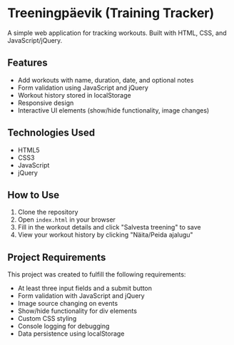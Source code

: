 # Treeningpäevik (Training Tracker)

A simple web application for tracking workouts. Built with HTML, CSS, and JavaScript/jQuery.

## Features

- Add workouts with name, duration, date, and optional notes
- Form validation using JavaScript and jQuery
- Workout history stored in localStorage
- Responsive design
- Interactive UI elements (show/hide functionality, image changes)

## Technologies Used

- HTML5
- CSS3
- JavaScript
- jQuery

## How to Use

1. Clone the repository
2. Open `index.html` in your browser
3. Fill in the workout details and click "Salvesta treening" to save
4. View your workout history by clicking "Näita/Peida ajalugu"

## Project Requirements

This project was created to fulfill the following requirements:
- At least three input fields and a submit button
- Form validation with JavaScript and jQuery
- Image source changing on events
- Show/hide functionality for div elements
- Custom CSS styling
- Console logging for debugging
- Data persistence using localStorage
